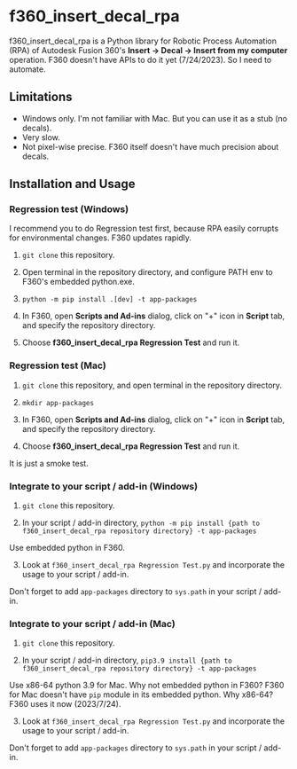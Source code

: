 # f360_insert_decal_rpa

f360_insert_decal_rpa is a Python library for Robotic Process Automation (RPA) of
Autodesk Fusion 360's **Insert -> Decal -> Insert from my computer** operation.
F360 doesn't have APIs to do it yet (7/24/2023). So I need to automate.

## Limitations

- Windows only. I'm not familiar with Mac. But you can use it as a stub (no decals).
- Very slow.
- Not pixel-wise precise. F360 itself doesn't have much precision about decals.

## Installation and Usage

### Regression test (Windows)

I recommend you to do Regression test first, because RPA easily corrupts for environmental changes.
F360 updates rapidly.

1. `git clone` this repository. 

2. Open terminal in the repository directory, and configure PATH env to F360's embedded python.exe.

3. `python -m pip install .[dev] -t app-packages`

4. In F360, open **Scripts and Ad-ins** dialog, click on "+" icon in **Script** tab,
and specify the repository directory.

5. Choose **f360_insert_decal_rpa Regression Test** and run it.

### Regression test (Mac)

1. `git clone` this repository, and open terminal in the repository directory.

2. `mkdir app-packages`

3. In F360, open **Scripts and Ad-ins** dialog, click on "+" icon in **Script** tab,
and specify the repository directory.

4. Choose **f360_insert_decal_rpa Regression Test** and run it.

It is just a smoke test.

### Integrate to your script / add-in (Windows)

1. `git clone` this repository. 

2. In your script / add-in directory, `python -m pip install {path to f360_insert_decal_rpa repository directory} -t app-packages`

Use embedded python in F360.

3. Look at `f360_insert_decal_rpa Regression Test.py` and incorporate the usage to your script / add-in.

Don't forget to add `app-packages` directory to `sys.path` in your script / add-in.

### Integrate to your script / add-in (Mac)

1. `git clone` this repository. 

2. In your script / add-in directory, `pip3.9 install {path to f360_insert_decal_rpa repository directory} -t app-packages`

Use x86-64 python 3.9 for Mac. Why not embedded python in F360? F360 for Mac doesn't have `pip` module in its embedded python.
Why x86-64? F360 uses it now (2023/7/24).

3. Look at `f360_insert_decal_rpa Regression Test.py` and incorporate the usage to your script / add-in.

Don't forget to add `app-packages` directory to `sys.path` in your script / add-in.
